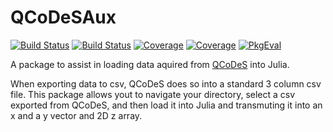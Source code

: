 # QCoDeSAux

[![Build Status](https://travis-ci.com/angus/QCoDeSAux.jl.svg?branch=main)](https://travis-ci.com/angus/QCoDeSAux.jl)
[![Build Status](https://ci.appveyor.com/api/projects/status/github/angus/QCoDeSAux.jl?svg=true)](https://ci.appveyor.com/project/angus/QCoDeSAux-jl)
[![Coverage](https://codecov.io/gh/angus/QCoDeSAux.jl/branch/main/graph/badge.svg)](https://codecov.io/gh/angus/QCoDeSAux.jl)
[![Coverage](https://coveralls.io/repos/github/angus/QCoDeSAux.jl/badge.svg?branch=main)](https://coveralls.io/github/angus/QCoDeSAux.jl?branch=main)
[![PkgEval](https://JuliaCI.github.io/NanosoldierReports/pkgeval_badges/Q/QCoDeSAux.svg)](https://JuliaCI.github.io/NanosoldierReports/pkgeval_badges/report.html)

A package to assist in loading data aquired from [QCoDeS](https://qcodes.github.io/Qcodes/index.html) into Julia.

When exporting data to csv, QCoDeS does so into a standard 3 column csv file. This package allows yout to navigate your directory, select a csv exported from QCoDeS, and then load it into Julia and transmuting it into an x and a y vector and 2D z array.
